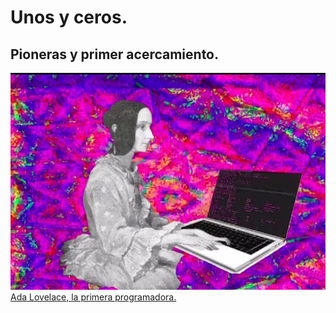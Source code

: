 # Unos y ceros. 
## Pioneras y primer acercamiento. 


![ada](https://github.com/MarianneTeixido/hackcode2.0/blob/master/img/ada.jpg)
[Ada Lovelace, la primera programadora.](https://luchadoras.mx/ada-lovelace-la-hechicera-los-numeros/)



